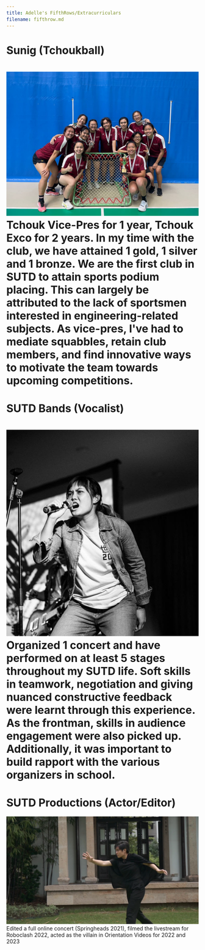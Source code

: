 ```yaml
---
title: Adelle's FifthRows/Extracurriculars
filename: fifthrow.md
--- 
```


# Sunig (Tchoukball)
![Alt text](./images/Tchoukball.jpg)
Tchouk Vice-Pres for 1 year, Tchouk Exco for 2 years. In my time with the club, 
we have attained 1 gold, 1 silver and 1 bronze. We are the first club in SUTD to attain sports podium placing. 
This can largely be attributed to the lack of sportsmen interested in engineering-related subjects. As vice-pres, 
I've had to mediate squabbles, retain club members, and find innovative ways to motivate the team towards upcoming competitions.
======================

# SUTD Bands (Vocalist)

![Alt text](./images/5ls.jpg)
Organized 1 concert and have performed on at least 5 stages throughout my SUTD life. 
Soft skills in teamwork, negotiation and giving nuanced constructive feedback were learnt through this experience.
As the frontman, skills in audience engagement were also picked up. Additionally, it was important to build rapport with the
various organizers in school.
=====================

# SUTD Productions (Actor/Editor)
![Alt text](./images/Prod2.png)
Edited a full online concert (Springheads 2021), filmed the livestream for Roboclash 2022, acted as the villain in Orientation Videos for 2022 and 2023 